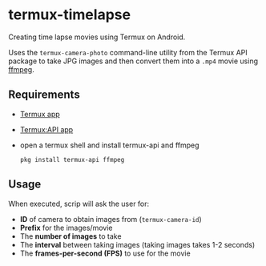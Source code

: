 # termux-timelapse
Creating time lapse movies using Termux on Android.

Uses the `termux-camera-photo` command-line utility from the Termux API package
to take JPG images and then convert them into a `.mp4` movie using [ffmpeg](https://ffmpeg.org/).

## Requirements

* [Termux app](https://f-droid.org/en/packages/com.termux/)
* [Termux:API app](https://f-droid.org/en/packages/com.termux.api/)
* open a termux shell and install termux-api and ffmpeg
  
  ```
  pkg install termux-api ffmpeg
  ```

## Usage

When executed, scrip will ask the user for:
* **ID** of camera to obtain images from (`termux-camera-id`)
* **Prefix** for the images/movie
* The **number of images** to take
* The **interval** between taking images (taking images takes 1-2 seconds)
* The **frames-per-second (FPS)** to use for the movie

